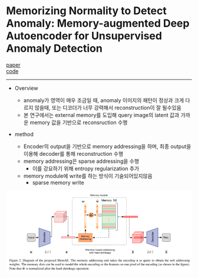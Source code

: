 # Memorizing Normality to Detect Anomaly: Memory-augmented Deep Autoencoder for Unsupervised Anomaly Detection

[paper](https://arxiv.org/pdf/1904.02369v1.pdf)  
[code]()

---

* Overview
  * anomaly가 영역이 매우 조금일 때, anomaly 이미지의 패턴이 정상과 크게 다르지 않을때, 또는 디코더가 너무 강력해서 reconstruction이 잘 될수있음
  * 본 연구에서는 external memory를 도입해 query image의 latent 값과 가까운 memory 값을 기반으로 reconsruction 수행

* method
  * Encoder의 output을 기반으로 memory addressing을 하며, 최종 output을 이용해 decoder를 통해 reconstruction 수행
  * memory addressing은 sparse addressing을 수행
    * 이를 강요하기 위해 entropy regularization 추가
  * memory module에 write를 하는 방식이 기술되어있지않음
    * sparse memory write
  
![model](./model.PNG)